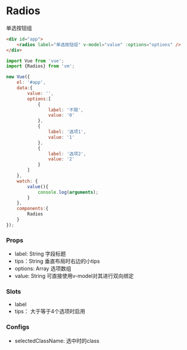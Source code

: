 Radios
=============
单选按钮组

```html
<div id="app">
    <radios label="单选按钮组" v-model="value" :options="options" />
</div>
```

```js
import Vue from 'vue';
import {Radios} from 'vm';

new Vue({
    el: '#app',
    data:{
        value: '',
        options:[
            {
                label: '不限',
                value: '0'
            },
            {
                label: '选项1',
                value: '1'
            },
            {
                label: '选项2',
                value: '2'
            }
        ]
    },
    watch: {
        value(){
            console.log(arguments);
        }
    },
    components:{
        Radios
    }
});
```


### Props

* label: String 字段标题
* tips：String 垂直布局时右边的小tips
* options: Array 选项数组
* value: String 可直接使用v-model对其进行双向绑定

### Slots

* label
* tips： 大于等于4个选项时启用

### Configs

* selectedClassName: 选中时的class